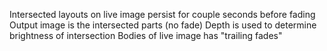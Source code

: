 Intersected layouts on live image persist for couple seconds before fading 
Output image is the intersected parts (no fade)
Depth is used to determine brightness of intersection
Bodies of live image has "trailing fades"